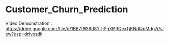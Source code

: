 # Customer_Churn_Prediction

Video Demonstration : https://drive.google.com/file/d/1BB7f939d8YTjPgXPRQexTjKNdQpMdg7r/view?usp=drivesdk
